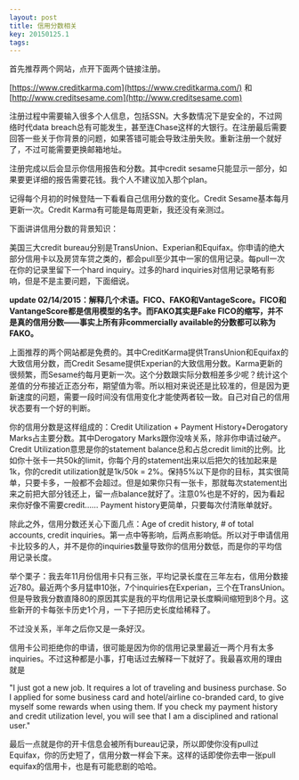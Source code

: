 ```yaml
---
layout: post
title: 信用分数相关
key: 20150125.1
tags:
---
```


首先推荐两个网站，点开下面两个链接注册。


[https://www.creditkarma.com](https://www.creditkarma.com/) 和 
[http://www.creditsesame.com](http://www.creditsesame.com)

注册过程中需要输入很多个人信息，包括SSN。大多数情况下是安全的，不过网络时代data breach总有可能发生，甚至连Chase这样的大银行。在注册最后需要回答一些关于你背景的问题，如果答错可能会导致注册失败。重新注册一个就好了，不过可能需要更换邮箱地址。

注册完成以后会显示你信用报告和分数。其中credit sesame只能显示一部分，如果要更详细的报告需要花钱。我个人不建议加入那个plan。

记得每个月初的时候登陆一下看看自己信用分数的变化。Credit Sesame基本每月更新一次。Credit Karma有可能是每周更新，我还没有亲测过。


下面讲讲信用分数的背景知识：

美国三大credit bureau分别是TransUnion、Experian和Equifax。你申请的绝大部分信用卡以及房贷车贷之类的，都会pull至少其中一家的信用记录。每pull一次在你的记录里留下一个hard inquiry。过多的hard inquiries对信用记录略有影响，但是不是主要问题，下面细说。


**update 02/14/2015：解释几个术语。FICO、FAKO和VantageScore。FICO和VantangeScore都是信用模型的名字。而FAKO其实是Fake FICO的缩写，并不是真的信用分数——事实上所有非commercially available的分数都可以称为FAKO。**


上面推荐的两个网站都是免费的。其中CreditKarma提供TransUnion和Equifax的大致信用分数，而Credit Sesame提供Experian的大致信用分数。Karma更新的很频繁，而Sesame约每月更新一次。这个分数跟实际分数相差多少呢？统计这个差值的分布接近正态分布，期望值为零。所以相对来说还是比较准的，但是因为更新速度的问题，需要一段时间没有信用变化才能使两者较一致。自己对自己的信用状态要有一个好的判断。

你的信用分数是这样组成的：Credit Utilization + Payment History+Derogatory Marks占主要分数。其中Derogatory Marks跟你没啥关系，除非你申请过破产。Credit Utilization意思是你的statement balance总和占总credit limit的比例。比如你十张卡一共50k的limit，你每个月的statement出来以后把欠的钱加起来是1k，你的credit utilization就是1k/50k = 2%。保持5%以下是你的目标，其实很简单，只要卡多，一般都不会超过。但是如果你只有一张卡，那就每次statement出来之前把大部分钱还上，留一点balance就好了。注意0%也是不好的，因为看起来你好像不需要credit…… Payment history更简单，只要每次付清账单就好。

除此之外，信用分数还关心下面几点：Age of credit history, # of total accounts, credit inquiries。第一点中等影响，后两点影响低。所以对于申请信用卡比较多的人，并不是你的inquiries数量导致你的信用分数低，而是你的平均信用记录长度。

举个栗子：我去年11月份信用卡只有三张，平均记录长度在三年左右，信用分数接近780。最近两个多月猛申10张，7个inquiries在Experian，三个在TransUnion。但是导致我分数直降80的原因其实是我的平均信用记录长度瞬间缩短到8个月。这些新开的卡每张卡历史1个月，一下子把历史长度给稀释了。

不过没关系，半年之后你又是一条好汉。

信用卡公司拒绝你的申请，很可能是因为你的信用记录里最近一两个月有太多inquiries。不过这种都是小事，打电话过去解释一下就好了。我最喜欢用的理由就是


"I just got a new job. It requires a lot of traveling and business purchase. So I applied for some business card and hotel/airline co-branded card, to give myself some rewards when using them. If you check my payment history and credit utilization level, you will see that I am a disciplined and rational user."

最后一点就是你的开卡信息会被所有bureau记录，所以即使你没有pull过Equifax，你的历史短了，信用分数一样会下来。这样的话即使你去申一张pull equifax的信用卡，也是有可能悲剧的哈哈。